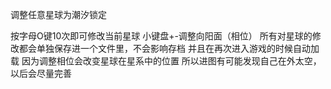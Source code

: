﻿调整任意星球为潮汐锁定

按字母O键10次即可修改当前星球
小键盘+-调整向阳面（相位）
所有对星球的修改都会单独保存进一个文件里，不会影响存档
并且在再次进入游戏的时候自动加载
因为调整相位会改变星球在星系中的位置
所以进图有可能发现自己在外太空，以后会尽量完善